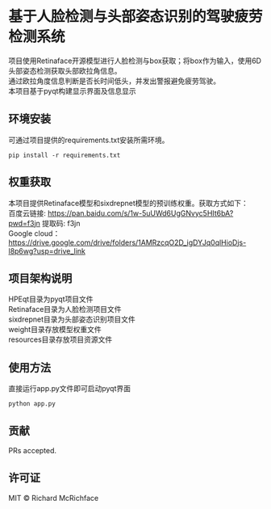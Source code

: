 # 基于人脸检测与头部姿态识别的驾驶疲劳检测系统

项目使用Retinaface开源模型进行人脸检测与box获取；将box作为输入，使用6D头部姿态检测获取头部欧拉角信息。  
通过欧拉角度信息判断是否长时间低头，并发出警报避免疲劳驾驶。  
本项目基于pyqt构建显示界面及信息显示  

## 环境安装
可通过项目提供的requirements.txt安装所需环境。
```
pip install -r requirements.txt
```

## 权重获取
本项目提供Retinaface模型和sixdrepnet模型的预训练权重。获取方式如下：  
百度云链接: <https://pan.baidu.com/s/1w-5uUWd6UgGNvyc5HIt6bA?pwd=f3jn> 提取码: f3jn  
Google cloud：<https://drive.google.com/drive/folders/1AMRzcqO2D_igDYJq0qlHioDjs-l8p6wg?usp=drive_link>  

## 项目架构说明
HPEqt目录为pyqt项目文件  
Retinaface目录为人脸检测项目文件  
sixdrepnet目录为头部姿态识别项目文件  
weight目录存放模型权重文件  
resources目录存放项目资源文件

## 使用方法
直接运行app.py文件即可启动pyqt界面
```
python app.py
```

## 贡献

PRs accepted.

## 许可证

MIT © Richard McRichface

